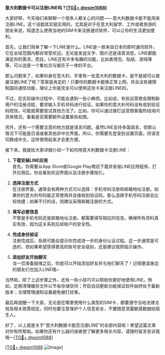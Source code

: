 **意大利数据卡可以注册LINE吗？[[TG💪+ @esim1088](https://t.me/s/esim1088)]**

大家好呀，今天咱们来聊聊一个很多人都关心的问题——意大利数据卡能不能用来注册LINE。这个话题其实挺实用的，尤其是对于在意大利留学、工作或者旅游的朋友来说，知道怎么使用当地的SIM卡来注册通讯软件，可以让你的生活更加便利。

首先，让我们简单了解一下LINE是什么。LINE是一款来自日本的即时通讯软件，它在全球范围内都非常受欢迎。无论是发送文字、图片还是语音消息，LINE都能满足你的需求。而且，LINE还有许多有趣的功能，比如表情包、贴纸、游戏等等，可以说是一个集社交与娱乐于一体的平台。

那么问题来了，如果你身在意大利，手里有一张意大利的数据卡，是不是就可以直接注册LINE了呢？答案是肯定的！只要你的数据卡能够正常上网，并且没有被限制国际通信功能，理论上你是完全可以使用这张卡来注册LINE的。

不过，在实际操作过程中，可能会遇到一些小麻烦。比如说，有些运营商会限制新用户的注册流程，要求输入手机号码进行验证。如果你的意大利号码没有收到验证码短信，可能就需要尝试其他方法了。比如，你可以通过拨打运营商客服热线询问具体情况，看看是否需要额外设置某些权限。

另外，还有一个需要注意的地方就是语言问题。虽然LINE支持多国语言，但默认情况下可能是日语或者其他非中文界面。所以，你需要先登录到设置页面，将语言切换成中文，这样使用起来才会更方便。

接下来，我就给大家详细介绍一下如何用意大利数据卡注册LINE：

1. **下载安装LINE应用**  
   首先，你需要从App Store或Google Play商店下载并安装LINE应用程序。打开应用后，你会看到欢迎界面以及注册步骤指引。

2. **选择注册方式**  
   在注册界面，通常会有两种方式可以选择：手机号码注册和邮箱地址注册。如果你的意大利号码能正常使用并且接收到验证码，那么选择手机号码注册会比较快捷；如果不行的话，则建议采用邮箱注册的方式。

3. **填写必要信息**  
   不管是手机号码还是邮箱地址注册，都需要填写相应的信息。确保所有资料真实有效，因为这关系到后续账户的安全性。

4. **完成身份验证**  
   注册完成后，系统可能会提示你完成进一步的身份认证过程。这一步通常是可选的，但如果希望获得更高的账号安全级别，还是建议按照指示操作。

5. **添加好友开始聊天**  
   当一切准备就绪之后，你就可以开始添加好友并与他们聊天了！记得邀请身边的朋友们也加入LINE哦~

当然啦，除了上述步骤之外，还有一些小技巧可以帮助你更好地使用LINE。例如，定期清理缓存文件以节省存储空间；开启自动更新功能保证软件始终处于最新版本；合理管理通知设置避免被打扰等。

最后再提醒一下大家，无论是在哪里使用什么类型的SIM卡，都要遵守当地法律法规及相关政策规定。同时也要注意保护个人信息安全，不要随意泄露敏感数据给陌生人。

好了，以上就是关于“意大利数据卡能否注册LINE”的全部内容啦！希望这篇文章对你有所帮助。如果你还有什么疑问或者想了解更多相关内容，请随时留言告诉我哦～[[TG💪+ @esim1088](https://t.me/s/esim1088)]

[[TG💪+ @esim1088](https://t.me/s/esim1088) ![Image](https://i.postimg.cc/4NQfJmqS/Snipaste-2025-05-13-00-14-12.png)]